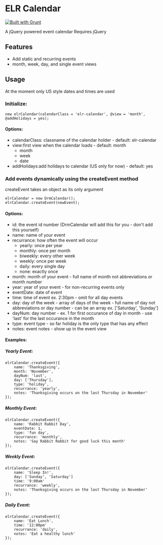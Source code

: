# ELR Calendar

[![Built with Grunt](https://cdn.gruntjs.com/builtwith.png)](http://gruntjs.com/)

A jQuery powered event calendar
Requires jQuery

## Features

+ Add static and recurring events
+ month, week, day, and single event views

## Usage

At the moment only US style dates and times are used

### Initialize:

    new elrCalendar(calendarClass = 'elr-calendar', @view = 'month', @addHolidays = yes);

#### Options:

+ calendarClass: classname of the calendar holder - default: elr-calendar
+ view:first view when the calendar loads - default: month
    * month
    * week
    * date
+ addHolidays:add holidays to calendar (US only for now) - default: yes

### Add events dynamically using the createEvent method
createEvent takes an object as its only argument

    elrCalendar = new DrmCalendar();
    elrCalendar.createEvent(newEvent);

#### Options:

+ id: the event id number (DrmCalendar will add this for you - don't add this yourself)
+ name: name of your event
+ recurrance: how often the event will occur
    * yearly: once per year
    * monthly: once per month
    * biweekly: every other week
    * weekly: once per week
    * daily: every single day
    * none: exactly once
+ month: month of your event - full name of month not abbreviations or month number
+ year: year of your event - for non-recurring events only
+ eventDate: date of event
+ time: time of event ex. 2:30pm - omit for all day events
+ day: day of the week - array of days of the week - full name of day not abbreviations or day number - can be an array ex. ['Saturday', 'Sunday']
+ dayNum: day number - ex. 1 for first occurance of day in month - use 'last' for the last occurance in the month
+ type: event type - so far holiday is the only type that has any effect
+ notes: event notes - show up in the event view

#### Examples:

##### Yearly Event:

    elrCalendar.createEvent({
        name: 'Thanksgiving',
        month: 'November',
        dayNum: 'last',
        day: ['Thursday'],
        type: 'holiday',
        recurrance: 'yearly',
        notes: 'Thanksgiving occurs on the last Thursday in November'
    });

##### Monthly Event:

    elrCalendar.createEvent({
        name: 'Rabbit Rabbit Day',
        eventDate: 1,
        type: 'fun day',
        recurrance: 'monthly',
        notes: 'Say Rabbit Rabbit for good luck this month'
    });

##### Weekly Event:

    elrCalendar.createEvent({
        name: 'Sleep In!',
        day: ['Sunday', 'Saturday']
        time: '9:00am'
        recurrance: 'weekly',
        notes: 'Thanksgiving occurs on the last Thursday in November'
    });

##### Daily Event:

    elrCalendar.createEvent({
        name: 'Eat Lunch',
        time: '12:00pm'
        recurrance: 'daily',
        notes: 'Eat a healthy lunch'
    });
